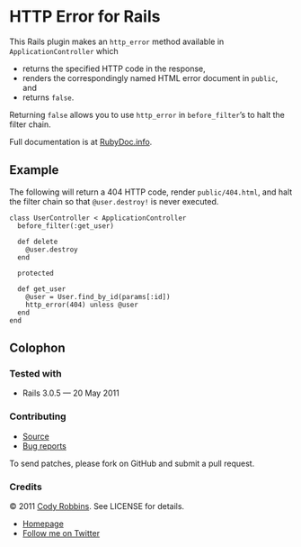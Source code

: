 HTTP Error for Rails
====================

This Rails plugin makes an `http_error` method available in `ApplicationController` which

* returns the specified HTTP code in the response,
* renders the correspondingly named HTML error document in `public`, and
* returns `false`.

Returning `false` allows you to use `http_error` in `before_filter`’s to halt the filter chain.

Full documentation is at [RubyDoc.info](http://rubydoc.info/gems/http-error).

Example
--------

The following will return a 404 HTTP code, render `public/404.html`, and halt the filter chain so that `@user.destroy!` is never executed.

    class UserController < ApplicationController
      before_filter(:get_user)

      def delete
        @user.destroy
      end

      protected

      def get_user
        @user = User.find_by_id(params[:id])
        http_error(404) unless @user
      end
    end

Colophon
--------

### Tested with

* Rails 3.0.5 — 20 May 2011

### Contributing

* [Source](https://github.com/codyrobbins/http-error)
* [Bug reports](https://github.com/codyrobbins/http-error/issues)

To send patches, please fork on GitHub and submit a pull request.

### Credits

© 2011 [Cody Robbins](http://codyrobbins.com/). See LICENSE for details.

* [Homepage](http://codyrobbins.com/software/http-error)
* [Follow me on Twitter](http://twitter.com/codyrobbins)